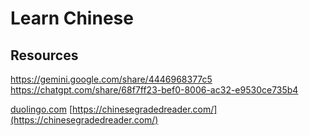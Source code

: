 # Learn Chinese

## Resources

<https://gemini.google.com/share/4446968377c5>
<https://chatgpt.com/share/68f7ff23-bef0-8006-ac32-e9530ce735b4>

[duolingo.com](https://www.duolingo.com/learn)
[https://chinesegradedreader.com/](https://chinesegradedreader.com/)

